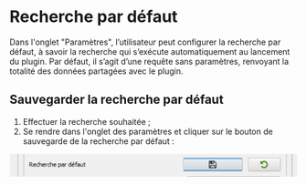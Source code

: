 # Recherche par défaut

Dans l'onglet "Paramètres", l’utilisateur peut configurer la recherche par défaut, à savoir la recherche qui s’exécute automatiquement au lancement du plugin. Par défaut, il s’agit d’une requête sans paramètres, renvoyant la totalité des données partagées avec le plugin.

## Sauvegarder la recherche par défaut

1. Effectuer la recherche souhaitée ;
2. Se rendre dans l'onglet des paramètres et cliquer sur le bouton de sauvegarde de la recherche par défaut :

![](https://raw.githubusercontent.com/isogeo/isogeo-plugin-qgis/master/img/fr/settings_defaultSearch_fr.png "Sauvegarder la recherche par d&eacute;faut")

